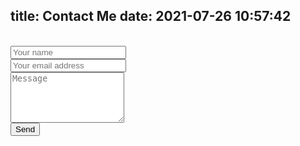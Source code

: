 title: Contact Me
date: 2021-07-26 10:57:42
---
<form method="POST" action="https://formspree.io/f/xoqyngzp"><br>  <input type="text" name="name" placeholder="Your name"><br>  <input type="email" name="_replyto" placeholder="Your email address"><br>  <textarea rows="5" name="message" placeholder="Message"></textarea><br>  <button type="submit">Send</button><br></form>

